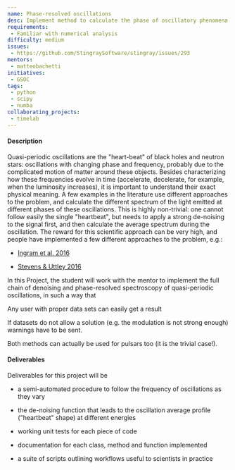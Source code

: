 ```yaml
---
name: Phase-resolved oscillations
desc: Implement method to calculate the phase of oscillatory phenomena with non-constant frequency, and calculate phase-resolved spectra.
requirements:
 - Familiar with numerical analysis
difficulty: medium
issues:
 - https://github.com/StingraySoftware/stingray/issues/293
mentors:
 - matteobachetti
initiatives:
 - GSOC
tags:
 - python
 - scipy
 - numba
collaborating_projects:
 - timelab
---
```


#### Description

Quasi-periodic oscillations are the "heart-beat" of black holes and neutron stars: 
oscillations with changing phase and frequency, probably due to the complicated motion of matter around these objects. 
Besides characterizing how these frequencies evolve in time (accelerate, decelerate, for example, when the luminosity increases), 
it is important to understand their exact physical meaning. A few examples in the literature use different approaches 
to the problem, and calculate the different spectrum of the light emitted at different phases of these oscillations. 
This is highly non-trivial: one cannot follow easily the single "heartbeat", but needs to apply a strong de-noising to 
the signal first, and then calculate the average spectrum during the oscillation. 
The reward for this scientific approach can be very high, and people have implemented a few different approaches to the problem, e.g.:

+ [Ingram et al. 2016](http://adsabs.harvard.edu/cgi-bin/nph-data_query?bibcode=2016MNRAS.461.1967I&link_type=EJOURNAL)

+ [Stevens & Uttley 2016](http://adsabs.harvard.edu/cgi-bin/nph-data_query?bibcode=2016MNRAS.460.2796S&link_type=ARTICLE)

In this Project, the student will work with the mentor to implement the full chain of denoising and 
phase-resolved spectroscopy of quasi-periodic oscillations, in such a way that

Any user with proper data sets can easily get a result

If datasets do not allow a solution (e.g. the modulation is not strong enough) warnings have to be sent.

Both methods can actually be used for pulsars too (it is the trivial case!).

#### Deliverables
Deliverables for this project will be

+ a semi-automated procedure to follow the frequency of oscillations as they vary

+ the de-noising function that leads to the oscillation average profile ("heartbeat" shape) at different energies

+ working unit tests for each piece of code

+ documentation for each class, method and function implemented

+ a suite of scripts outlining workflows useful to scientists in practice
